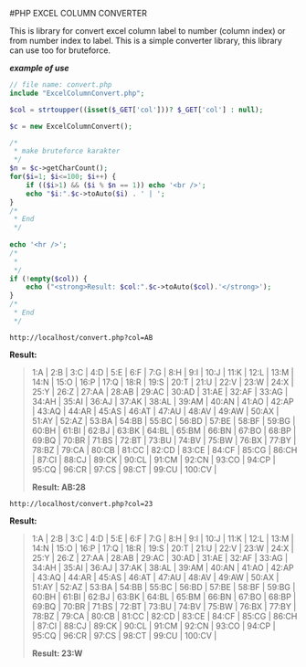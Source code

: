 #PHP EXCEL COLUMN CONVERTER


This is library for convert excel column label to number (column index) or from number index to label. This is a simple converter library, this library can use too for bruteforce.

***example of use***
```php
// file name: convert.php
include "ExcelColumnConvert.php";

$col = strtoupper((isset($_GET['col']))? $_GET['col'] : null);

$c = new ExcelColumnConvert();

/*
 * make bruteforce karakter
 */
$n = $c->getCharCount();
for($i=1; $i<=100; $i++) {
    if (($i>1) && ($i % $n == 1)) echo '<br />';
    echo "$i:".$c->toAuto($i) . ' | ';
}
/*
 * End
 */
 
echo '<hr />';
/*
 *
 */
if (!empty($col)) {
    echo ("<strong>Result: $col:".$c->toAuto($col).'</strong>');
}
/*
 * End
 */
```

```
http://localhost/convert.php?col=AB
```
**Result:**

> 1:A | 2:B | 3:C | 4:D | 5:E | 6:F | 7:G | 8:H | 9:I | 10:J | 11:K |
> 12:L | 13:M | 14:N | 15:O | 16:P | 17:Q | 18:R | 19:S | 20:T | 21:U |
> 22:V | 23:W | 24:X | 25:Y | 26:Z |  27:AA | 28:AB | 29:AC | 30:AD |
> 31:AE | 32:AF | 33:AG | 34:AH | 35:AI | 36:AJ | 37:AK | 38:AL | 39:AM
> | 40:AN | 41:AO | 42:AP | 43:AQ | 44:AR | 45:AS | 46:AT | 47:AU |
> 48:AV | 49:AW | 50:AX | 51:AY | 52:AZ |  53:BA | 54:BB | 55:BC | 56:BD
> | 57:BE | 58:BF | 59:BG | 60:BH | 61:BI | 62:BJ | 63:BK | 64:BL |
> 65:BM | 66:BN | 67:BO | 68:BP | 69:BQ | 70:BR | 71:BS | 72:BT | 73:BU
> | 74:BV | 75:BW | 76:BX | 77:BY | 78:BZ |  79:CA | 80:CB | 81:CC |
> 82:CD | 83:CE | 84:CF | 85:CG | 86:CH | 87:CI | 88:CJ | 89:CK | 90:CL
> | 91:CM | 92:CN | 93:CO | 94:CP | 95:CQ | 96:CR | 97:CS | 98:CT |
> 99:CU | 100:CV | 
>
> **Result: AB:28**

```
http://localhost/convert.php?col=23
```

**Result:**
> 1:A | 2:B | 3:C | 4:D | 5:E | 6:F | 7:G | 8:H | 9:I | 10:J | 11:K |
> 12:L | 13:M | 14:N | 15:O | 16:P | 17:Q | 18:R | 19:S | 20:T | 21:U |
> 22:V | 23:W | 24:X | 25:Y | 26:Z |  27:AA | 28:AB | 29:AC | 30:AD |
> 31:AE | 32:AF | 33:AG | 34:AH | 35:AI | 36:AJ | 37:AK | 38:AL | 39:AM
> | 40:AN | 41:AO | 42:AP | 43:AQ | 44:AR | 45:AS | 46:AT | 47:AU |
> 48:AV | 49:AW | 50:AX | 51:AY | 52:AZ |  53:BA | 54:BB | 55:BC | 56:BD
> | 57:BE | 58:BF | 59:BG | 60:BH | 61:BI | 62:BJ | 63:BK | 64:BL |
> 65:BM | 66:BN | 67:BO | 68:BP | 69:BQ | 70:BR | 71:BS | 72:BT | 73:BU
> | 74:BV | 75:BW | 76:BX | 77:BY | 78:BZ |  79:CA | 80:CB | 81:CC |
> 82:CD | 83:CE | 84:CF | 85:CG | 86:CH | 87:CI | 88:CJ | 89:CK | 90:CL
> | 91:CM | 92:CN | 93:CO | 94:CP | 95:CQ | 96:CR | 97:CS | 98:CT |
> 99:CU | 100:CV |
> 
> **Result: 23:W**
